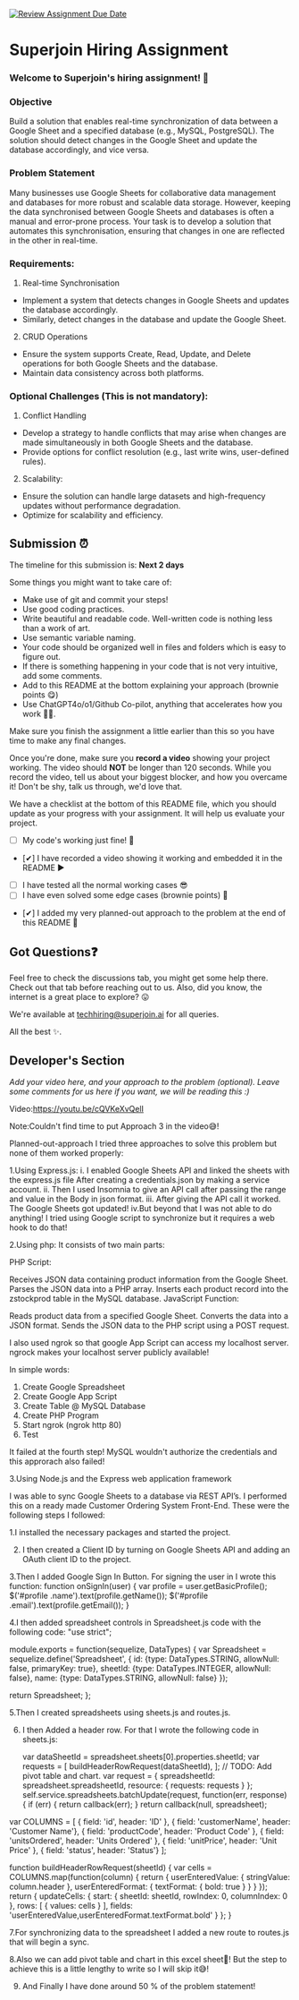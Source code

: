 [![Review Assignment Due Date](https://classroom.github.com/assets/deadline-readme-button-22041afd0340ce965d47ae6ef1cefeee28c7c493a6346c4f15d667ab976d596c.svg)](https://classroom.github.com/a/AHFn7Vbn)
# Superjoin Hiring Assignment

### Welcome to Superjoin's hiring assignment! 🚀

### Objective
Build a solution that enables real-time synchronization of data between a Google Sheet and a specified database (e.g., MySQL, PostgreSQL). The solution should detect changes in the Google Sheet and update the database accordingly, and vice versa.

### Problem Statement
Many businesses use Google Sheets for collaborative data management and databases for more robust and scalable data storage. However, keeping the data synchronised between Google Sheets and databases is often a manual and error-prone process. Your task is to develop a solution that automates this synchronisation, ensuring that changes in one are reflected in the other in real-time.

### Requirements:
1. Real-time Synchronisation
  - Implement a system that detects changes in Google Sheets and updates the database accordingly.
   - Similarly, detect changes in the database and update the Google Sheet.
  2.	CRUD Operations
   - Ensure the system supports Create, Read, Update, and Delete operations for both Google Sheets and the database.
   - Maintain data consistency across both platforms.
   
### Optional Challenges (This is not mandatory):
1. Conflict Handling
- Develop a strategy to handle conflicts that may arise when changes are made simultaneously in both Google Sheets and the database.
- Provide options for conflict resolution (e.g., last write wins, user-defined rules).
    
2. Scalability: 	
- Ensure the solution can handle large datasets and high-frequency updates without performance degradation.
- Optimize for scalability and efficiency.

## Submission ⏰
The timeline for this submission is: **Next 2 days**

Some things you might want to take care of:
- Make use of git and commit your steps!
- Use good coding practices.
- Write beautiful and readable code. Well-written code is nothing less than a work of art.
- Use semantic variable naming.
- Your code should be organized well in files and folders which is easy to figure out.
- If there is something happening in your code that is not very intuitive, add some comments.
- Add to this README at the bottom explaining your approach (brownie points 😋)
- Use ChatGPT4o/o1/Github Co-pilot, anything that accelerates how you work 💪🏽. 

Make sure you finish the assignment a little earlier than this so you have time to make any final changes.

Once you're done, make sure you **record a video** showing your project working. The video should **NOT** be longer than 120 seconds. While you record the video, tell us about your biggest blocker, and how you overcame it! Don't be shy, talk us through, we'd love that.

We have a checklist at the bottom of this README file, which you should update as your progress with your assignment. It will help us evaluate your project.

- [ ] My code's working just fine! 🥳
- [✔] I have recorded a video showing it working and embedded it in the README ▶️
- [ ] I have tested all the normal working cases 😎
- [ ] I have even solved some edge cases (brownie points) 💪
- [✔] I added my very planned-out approach to the problem at the end of this README 📜

## Got Questions❓
Feel free to check the discussions tab, you might get some help there. Check out that tab before reaching out to us. Also, did you know, the internet is a great place to explore? 😛

We're available at techhiring@superjoin.ai for all queries. 

All the best ✨.

## Developer's Section
*Add your video here, and your approach to the problem (optional). Leave some comments for us here if you want, we will be reading this :)*

Video:https://youtu.be/cQVKeXvQelI

Note:Couldn't find time to put Approach 3 in the video😅!

Planned-out-approach 
I tried three approaches to solve this problem but none of them worked properly:

1.Using Express.js:
i. I enabled Google Sheets API and linked the sheets with the express.js file After creating a credentials.json by making a service account.
ii. Then I used Insomnia to give an API call after passing the range and value in the Body in json format.
iii. After giving the API call it worked. The Google Sheets got updated! 
iv.But beyond that I was not able to do anything! I tried using Google script to synchronize but it requires a web hook to do that!



2.Using php: 
It consists of two main parts:

PHP Script:

Receives JSON data containing product information from the Google Sheet.
Parses the JSON data into a PHP array.
Inserts each product record into the zstockprod table in the MySQL database.
JavaScript Function:

Reads product data from a specified Google Sheet.
Converts the data into a JSON format.
Sends the JSON data to the PHP script using a POST request.

I also used ngrok so that google App Script can access my localhost server. ngrock makes your localhost server publicly available!

In simple words:
1. Create Google Spreadsheet
2. Create Google App Script
3. Create Table @ MySQL Database
4. Create PHP Program
5. Start ngrok (ngrok http 80)
6. Test

It failed at the fourth step! MySQL wouldn't authorize the credentials and this approrach also failed!

3.Using Node.js and the Express web application framework

I was able to sync Google Sheets to a database via REST API’s. I performed this on a ready made Customer Ordering System Front-End.
These were the following steps I followed:

1.I installed the necessary packages and started the project.


2. I then created a Client ID by turning on Google Sheets API and adding an OAuth client ID to the project.


3.Then I added Google Sign In Button. For signing the user in I wrote this function:
function onSignIn(user) {
  var profile = user.getBasicProfile();
  $('#profile .name').text(profile.getName());
  $('#profile .email').text(profile.getEmail());
}


4.I then added spreadsheet controls in Spreadsheet.js code with the following code:
"use strict";

module.exports = function(sequelize, DataTypes) {
  var Spreadsheet = sequelize.define('Spreadsheet', {
    id: {type: DataTypes.STRING, allowNull: false, primaryKey: true},
    sheetId: {type: DataTypes.INTEGER, allowNull: false},
    name: {type: DataTypes.STRING, allowNull: false}
  });

  return Spreadsheet;
};


5.Then I created spreadsheets using sheets.js and routes.js.

6. I then Added a header row. For that I wrote the following code in sheets.js:
   
   var dataSheetId = spreadsheet.sheets[0].properties.sheetId;
var requests = [
  buildHeaderRowRequest(dataSheetId),
];
// TODO: Add pivot table and chart.
var request = {
  spreadsheetId: spreadsheet.spreadsheetId,
  resource: {
    requests: requests
  }
};
self.service.spreadsheets.batchUpdate(request, function(err, response) {
  if (err) {
    return callback(err);
  }
  return callback(null, spreadsheet);

var COLUMNS = [
  { field: 'id', header: 'ID' },
  { field: 'customerName', header: 'Customer Name'},
  { field: 'productCode', header: 'Product Code' },
  { field: 'unitsOrdered', header: 'Units Ordered' },
  { field: 'unitPrice', header: 'Unit Price' },
  { field: 'status', header: 'Status'}
];

function buildHeaderRowRequest(sheetId) {
  var cells = COLUMNS.map(function(column) {
    return {
      userEnteredValue: {
        stringValue: column.header
      },
      userEnteredFormat: {
        textFormat: {
          bold: true
        }
      }
    }
  });
  return {
    updateCells: {
      start: {
        sheetId: sheetId,
        rowIndex: 0,
        columnIndex: 0
      },
      rows: [
        {
          values: cells
        }
      ],
      fields: 'userEnteredValue,userEnteredFormat.textFormat.bold'
    }
  };
}

7.For synchronizing data to the spreadsheet I added a new route to routes.js that will begin a sync.

8.Also we can add pivot table and chart in this excel sheet🥳! But the step to achieve this is a little lengthy to write so I will skip it😅!

9. And Finally I have done around 50 % of the problem statement!
